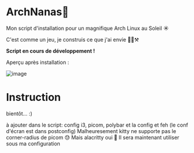 # ArchNanas🐧
Mon script d'installation pour un magnifique Arch Linux au Soleil ☀️

C'est comme un jeu, je construis ce que j'ai envie 👨‍🏭⚒️

**Script en cours de développement !**

Aperçu après installation :

![image](https://github.com/benstitousofiane/ArchNanas/assets/129552238/0842f952-30ac-46fb-af67-a11fe181c7b1)

# Instruction
bientôt... :)

à ajouter dans le script:
config i3, picom, polybar et la config et feh (le conf d'écran est dans postconfig)
Malheuresement kitty ne supporte pas le corner-radius de picom 😓 Mais alacritty oui 🤠 Il sera maintenant utiliser sous ma configuration
